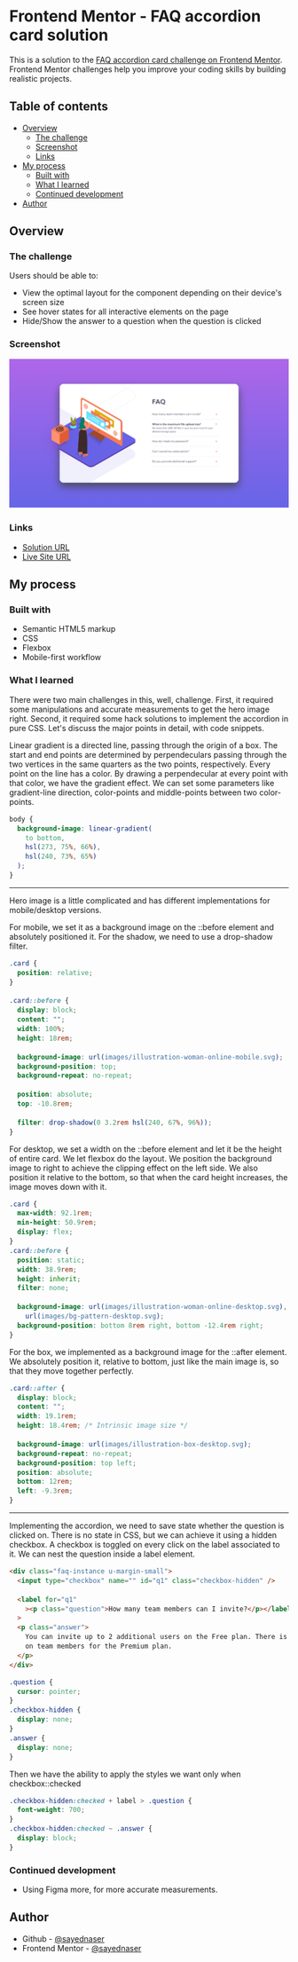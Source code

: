 # Frontend Mentor - FAQ accordion card solution

This is a solution to the [FAQ accordion card challenge on Frontend Mentor](https://www.frontendmentor.io/challenges/faq-accordion-card-XlyjD0Oam). Frontend Mentor challenges help you improve your coding skills by building realistic projects.

## Table of contents

- [Overview](#overview)
  - [The challenge](#the-challenge)
  - [Screenshot](#screenshot)
  - [Links](#links)
- [My process](#my-process)
  - [Built with](#built-with)
  - [What I learned](#what-i-learned)
  - [Continued development](#continued-development)
- [Author](#author)

## Overview

### The challenge

Users should be able to:

- View the optimal layout for the component depending on their device's screen size
- See hover states for all interactive elements on the page
- Hide/Show the answer to a question when the question is clicked

### Screenshot

![](screenshots/screenshot-desktop.png)

### Links

- [Solution URL](https://github.com/sayednaser/faq-accordion-card-frontendmentor)
- [Live Site URL](https://sayednaser.github.io/faq-accordion-card-frontendmentor/)

## My process

### Built with

- Semantic HTML5 markup
- CSS
- Flexbox
- Mobile-first workflow

### What I learned

There were two main challenges in this, well, challenge. First, it required some manipulations and accurate measurements to get the hero image right. Second, it required some hack solutions to implement the accordion in pure CSS. Let's discuss the major points in detail, with code snippets.

Linear gradient is a directed line, passing through the origin of a box. The start and end points are determined by perpendeculars passing through the two vertices in the same quarters as the two points, respectively. Every point on the line has a color. By drawing a perpendecular at every point with that color, we have the gradient effect. We can set some parameters like gradient-line direction, color-points and middle-points between two color-points.

```css
body {
  background-image: linear-gradient(
    to bottom,
    hsl(273, 75%, 66%),
    hsl(240, 73%, 65%)
  );
}
```

---

Hero image is a little complicated and has different implementations for mobile/desktop versions.

For mobile, we set it as a background image on the ::before element and absolutely positioned it. For the shadow, we need to use a drop-shadow filter.

```css
.card {
  position: relative;
}

.card::before {
  display: block;
  content: "";
  width: 100%;
  height: 18rem;

  background-image: url(images/illustration-woman-online-mobile.svg);
  background-position: top;
  background-repeat: no-repeat;

  position: absolute;
  top: -10.8rem;

  filter: drop-shadow(0 3.2rem hsl(240, 67%, 96%));
}
```

For desktop, we set a width on the ::before element and let it be the height of entire card. We let flexbox do the layout. We position the background image to right to achieve the clipping effect on the left side. We also position it relative to the bottom, so that when the card height increases, the image moves down with it.

```css
.card {
  max-width: 92.1rem;
  min-height: 50.9rem;
  display: flex;
}
.card::before {
  position: static;
  width: 38.9rem;
  height: inherit;
  filter: none;

  background-image: url(images/illustration-woman-online-desktop.svg),
    url(images/bg-pattern-desktop.svg);
  background-position: bottom 8rem right, bottom -12.4rem right;
}
```

For the box, we implemented as a background image for the ::after element. We absolutely position it, relative to bottom, just like the main image is, so that they move together perfectly.

```css
.card::after {
  display: block;
  content: "";
  width: 19.1rem;
  height: 18.4rem; /* Intrinsic image size */

  background-image: url(images/illustration-box-desktop.svg);
  background-repeat: no-repeat;
  background-position: top left;
  position: absolute;
  bottom: 12rem;
  left: -9.3rem;
}
```

---

Implementing the accordion, we need to save state whether the question is clicked on. There is no state in CSS, but we can achieve it using a hidden checkbox. A checkbox is toggled on every click on the label associated to it. We can nest the question inside a label element.

```html
<div class="faq-instance u-margin-small">
  <input type="checkbox" name="" id="q1" class="checkbox-hidden" />

  <label for="q1"
    ><p class="question">How many team members can I invite?</p></label
  >
  <p class="answer">
    You can invite up to 2 additional users on the Free plan. There is no limit
    on team members for the Premium plan.
  </p>
</div>
```

```css
.question {
  cursor: pointer;
}
.checkbox-hidden {
  display: none;
}
.answer {
  display: none;
}
```

Then we have the ability to apply the styles we want only when checkbox::checked

```css
.checkbox-hidden:checked + label > .question {
  font-weight: 700;
}
.checkbox-hidden:checked ~ .answer {
  display: block;
}
```

### Continued development

- Using Figma more, for more accurate measurements.

## Author

- Github - [@sayednaser](https://github.com/sayednaser)
- Frontend Mentor - [@sayednaser](https://www.frontendmentor.io/profile/sayednaser)
